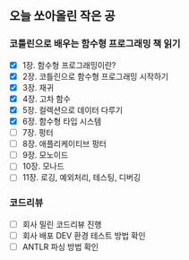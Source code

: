 ## 오늘 쏘아올린 작은 공

### 코틀린으로 배우는 함수형 프로그래밍 책 읽기
- [X] 1장. 함수형 프로그래밍이란?
- [X] 2장. 코틀린으로 함수형 프로그래밍 시작하기
- [X] 3장. 재귀
- [X] 4장. 고차 함수
- [X] 5장. 컬렉션으로 데이터 다루기
- [X] 6장. 함수형 타입 시스템
- [ ] 7장. 펑터
- [ ] 8장. 애플리케이티브 펑터
- [ ] 9장. 모노이드
- [ ] 10장. 모나드
- [ ] 11장. 로깅, 예외처리, 테스팅, 디버깅

### 코드리뷰
- [ ] 회사 밀린 코드리뷰 진행
- [ ] 회사 배포 DEV 환경 테스트 방법 확인
- [ ] ANTLR 파싱 방법 확인
